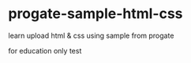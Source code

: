 # progate-sample-html-css

learn upload html & css using sample from progate

for education only
test
